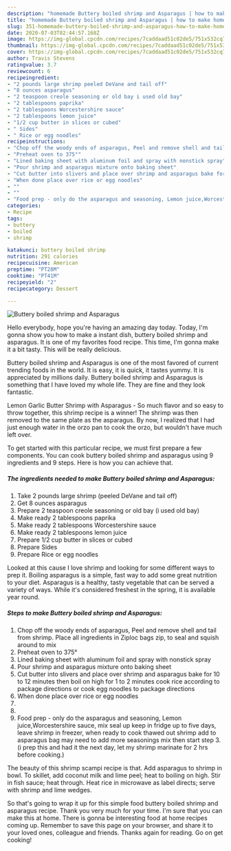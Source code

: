 ```yaml
---
description: "homemade Buttery boiled shrimp and Asparagus | how to make homemade Buttery boiled shrimp and Asparagus"
title: "homemade Buttery boiled shrimp and Asparagus | how to make homemade Buttery boiled shrimp and Asparagus"
slug: 351-homemade-buttery-boiled-shrimp-and-asparagus-how-to-make-homemade-buttery-boiled-shrimp-and-asparagus
date: 2020-07-03T02:44:57.168Z
image: https://img-global.cpcdn.com/recipes/7caddaad51c02de5/751x532cq70/buttery-boiled-shrimp-and-asparagus-recipe-main-photo.jpg
thumbnail: https://img-global.cpcdn.com/recipes/7caddaad51c02de5/751x532cq70/buttery-boiled-shrimp-and-asparagus-recipe-main-photo.jpg
cover: https://img-global.cpcdn.com/recipes/7caddaad51c02de5/751x532cq70/buttery-boiled-shrimp-and-asparagus-recipe-main-photo.jpg
author: Travis Stevens
ratingvalue: 3.7
reviewcount: 6
recipeingredient:
- "2 pounds large shrimp peeled DeVane and tail off"
- "8 ounces asparagus"
- "2 teaspoon creole seasoning or old bay i used old bay"
- "2 tablespoons paprika"
- "2 tablespoons Worcestershire sauce"
- "2 tablespoons lemon juice"
- "1/2 cup butter in slices or cubed"
- " Sides"
- " Rice or egg noodles"
recipeinstructions:
- "Chop off the woody ends of asparagus, Peel and remove shell and tail from shrimp. Place all ingredients in Ziploc bags zip, to seal and squish around to mix"
- "Preheat oven to 375°"
- "Lined baking sheet with aluminum foil and spray with nonstick spray"
- "Pour shrimp and asparagus mixture onto baking sheet"
- "Cut butter into slivers and place over shrimp and asparagus bake for 10 to 12 minutes then boil on high for 1 to 2 minutes cook rice according to package directions or cook egg noodles to package directions"
- "When done place over rice or egg noodles"
- ""
- ""
- "Food prep - only do the asparagus and seasoning, Lemon juice,Worcestershire sauce, mix seal up keep in fridge up to five days, leave shrimp in freezer, when ready to cook thawed out shrimp add to asparagus bag may need to add more seasonings mix then start step 3. (i prep this and had it the next day, let my shrimp marinate for 2 hrs before cooking.)"
categories:
- Recipe
tags:
- buttery
- boiled
- shrimp

katakunci: buttery boiled shrimp 
nutrition: 291 calories
recipecuisine: American
preptime: "PT28M"
cooktime: "PT41M"
recipeyield: "2"
recipecategory: Dessert

---
```



![Buttery boiled shrimp and Asparagus](https://img-global.cpcdn.com/recipes/7caddaad51c02de5/751x532cq70/buttery-boiled-shrimp-and-asparagus-recipe-main-photo.jpg)

Hello everybody, hope you're having an amazing day today. Today, I'm gonna show you how to make a instant dish, buttery boiled shrimp and asparagus. It is one of my favorites food recipe. This time, I'm gonna make it a bit tasty. This will be really delicious.

Buttery boiled shrimp and Asparagus is one of the most favored of current trending foods in the world. It is easy, it is quick, it tastes yummy. It is appreciated by millions daily. Buttery boiled shrimp and Asparagus is something that I have loved my whole life. They are fine and they look fantastic.

Lemon Garlic Butter Shrimp with Asparagus - So much flavor and so easy to throw together, this shrimp recipe is a winner! The shrimp was then removed to the same plate as the asparagus. By now, I realized that I had just enough water in the orzo pan to cook the orzo, but wouldn&#39;t have much left over.


To get started with this particular recipe, we must first prepare a few components. You can cook buttery boiled shrimp and asparagus using 9 ingredients and 9 steps. Here is how you can achieve that.

<!--inarticleads1-->

##### The ingredients needed to make Buttery boiled shrimp and Asparagus:

1. Take 2 pounds large shrimp (peeled DeVane and tail off)
1. Get 8 ounces asparagus
1. Prepare 2 teaspoon creole seasoning or old bay (i used old bay)
1. Make ready 2 tablespoons paprika
1. Make ready 2 tablespoons Worcestershire sauce
1. Make ready 2 tablespoons lemon juice
1. Prepare 1/2 cup butter in slices or cubed
1. Prepare  Sides
1. Prepare  Rice or egg noodles


Looked at this cause I love shrimp and looking for some different ways to prep it. Boiling asparagus is a simple, fast way to add some great nutrition to your diet. Asparagus is a healthy, tasty vegetable that can be served a variety of ways. While it&#39;s considered freshest in the spring, it is available year round. 

<!--inarticleads2-->

##### Steps to make Buttery boiled shrimp and Asparagus:

1. Chop off the woody ends of asparagus, Peel and remove shell and tail from shrimp. Place all ingredients in Ziploc bags zip, to seal and squish around to mix
1. Preheat oven to 375°
1. Lined baking sheet with aluminum foil and spray with nonstick spray
1. Pour shrimp and asparagus mixture onto baking sheet
1. Cut butter into slivers and place over shrimp and asparagus bake for 10 to 12 minutes then boil on high for 1 to 2 minutes cook rice according to package directions or cook egg noodles to package directions
1. When done place over rice or egg noodles
1. 
1. 
1. Food prep - only do the asparagus and seasoning, Lemon juice,Worcestershire sauce, mix seal up keep in fridge up to five days, leave shrimp in freezer, when ready to cook thawed out shrimp add to asparagus bag may need to add more seasonings mix then start step 3. (i prep this and had it the next day, let my shrimp marinate for 2 hrs before cooking.)


The beauty of this shrimp scampi recipe is that. Add asparagus to shrimp in bowl. To skillet, add coconut milk and lime peel; heat to boiling on high. Stir in fish sauce; heat through. Heat rice in microwave as label directs; serve with shrimp and lime wedges. 

So that's going to wrap it up for this simple food buttery boiled shrimp and asparagus recipe. Thank you very much for your time. I'm sure that you can make this at home. There is gonna be interesting food at home recipes coming up. Remember to save this page on your browser, and share it to your loved ones, colleague and friends. Thanks again for reading. Go on get cooking!
